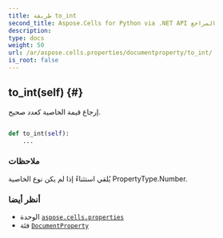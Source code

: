 ```yaml
---
title: طريقة to_int
second_title: Aspose.Cells for Python via .NET API المراجع
description:
type: docs
weight: 50
url: /ar/aspose.cells.properties/documentproperty/to_int/
is_root: false
---
```

##  to_int(self) {#}
إرجاع قيمة الخاصية كعدد صحيح.



```python

def to_int(self):
    ...
```


###  ملاحظات

يُلقي استثناءً إذا لم يكن نوع الخاصية PropertyType.Number.


###  أنظر أيضا

* الوحدة [`aspose.cells.properties`](../../)
* فئة [`DocumentProperty`](/cells/python-net/ar/aspose.cells.properties/documentproperty)
